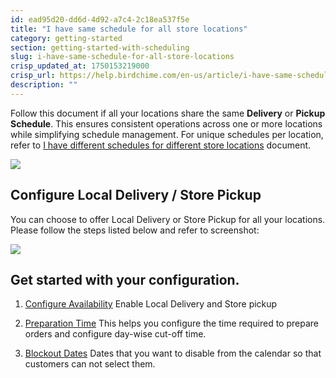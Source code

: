 ```yaml
---
id: ead95d20-dd6d-4d92-a7c4-2c18ea537f5e
title: "I have same schedule for all store locations"
category: getting-started
section: getting-started-with-scheduling
slug: i-have-same-schedule-for-all-store-locations
crisp_updated_at: 1750153219000
crisp_url: https://help.birdchime.com/en-us/article/i-have-same-schedule-for-all-store-locations-13ukhrg/
description: ""
---
```


Follow this document if all your locations share the same **Delivery** or **Pickup Schedule**. This ensures consistent operations across one or more locations while simplifying schedule management. For unique schedules per location, refer to [I have different schedules for different store locations](https://help.birdchime.com/en-us/article/i-have-different-schedule-for-different-store-locations-1f6j2p0/) document.

![](https://storage.crisp.chat/users/helpdesk/website/ca826b447482b000/screenshot-2024-12-16-074117_m9ctr8.png)

## Configure Local Delivery / Store Pickup

You can choose to offer Local Delivery or Store Pickup for all your locations. Please follow the steps listed below and refer to screenshot:

![](https://storage.crisp.chat/users/helpdesk/website/ca826b447482b000/screenshot-2024-12-16-074401_1n49qgu.png)

## Get started with your configuration.

1. [Configure Availability](https://help.birdchime.com/en-us/article/configure-availability-settings-199dozz/)
Enable Local Delivery and Store pickup 

2. [Preparation Time](/en-us/article/configure-order-preparation-times-1b43s8n/)
This helps you configure the time required to prepare orders and configure day-wise cut-off time. 

3. [Blockout Dates](https://help.birdchime.com/en-us/article/how-to-block-dates-from-calendar-tllghq/)
Dates that you want to disable from the calendar so that customers can not select them. 

